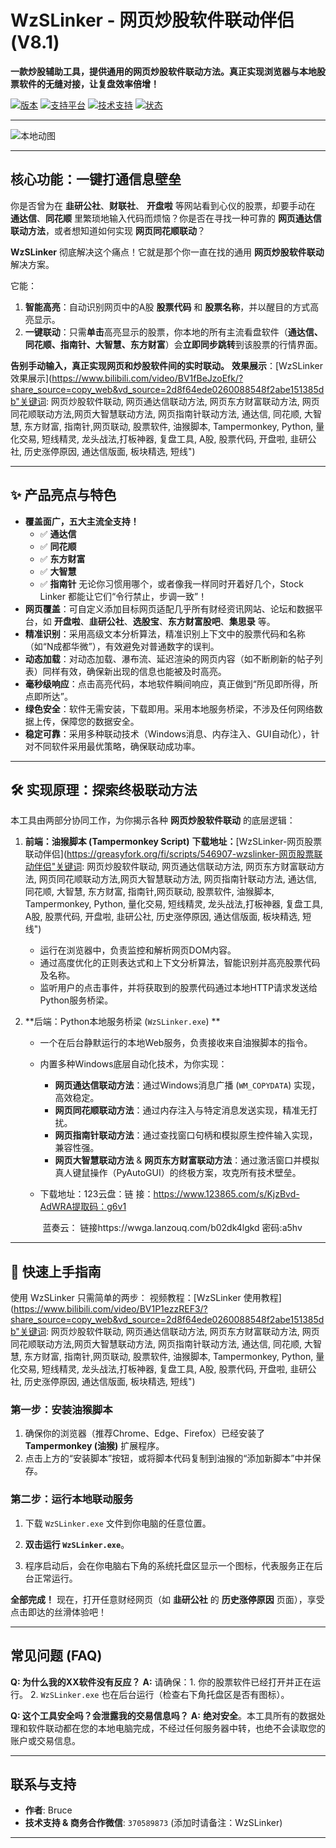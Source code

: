 # WzSLinker - 网页炒股软件联动伴侣 (V8.1)

**一款炒股辅助工具，提供通用的网页炒股软件联动方法。真正实现浏览器与本地股票软件的无缝对接，让复盘效率倍增！**

[![版本](https://img.shields.io/badge/%E7%89%88%E6%9C%AC-V8.1-blue.svg)](https://gitee.com/your-username/WzSLinker) [![支持平台](https://img.shields.io/badge/%E5%B9%B3%E5%8F%B0-Windows-green.svg)](https://gitee.com/your-username/WzSLinker) [![技术支持](https://img.shields.io/badge/%E4%BD%9C%E8%80%85-Bruce-brightgreen.svg)](https://gitee.com/your-username/WzSLinker) [![状态](https://img.shields.io/badge/%E7%8A%B6%E6%80%81-%E7%A7%AF%E6%9E%81%E7%BB%B4%E6%8A%A4%E4%B8%AD-ff69b4.svg)](https://gitee.com/your-username/WzSLinker)

------

![本地动图](1-5.gif)

------

## 核心功能：一键打通信息壁垒   

你是否曾为在 **韭研公社**、**财联社**、 **开盘啦** 等网站看到心仪的股票，却要手动在 **通达信**、**同花顺** 里繁琐地输入代码而烦恼？你是否在寻找一种可靠的 **网页通达信联动方法**，或者想知道如何实现 **网页同花顺联动**？

**WzSLinker** 彻底解决这个痛点！它就是那个你一直在找的通用 **网页炒股软件联动** 解决方案。

它能：

1. **智能高亮**：自动识别网页中的A股 **股票代码** 和 **股票名称**，并以醒目的方式高亮显示。
2. **一键联动**：只需**单击**高亮显示的股票，你本地的所有主流看盘软件（**通达信、同花顺、指南针、大智慧、东方财富**）会**立即同步跳转**到该股票的行情界面。

**告别手动输入，真正实现网页和炒股软件间的实时联动。**   **效果展示**：[WzSLinker效果展示](https://www.bilibili.com/video/BV1fBeJzoEfk/?share_source=copy_web&vd_source=2d8f64ede0260088548f2abe151385db"关键词: 网页炒股软件联动, 网页通达信联动方法, 网页东方财富联动方法, 网页同花顺联动方法,网页大智慧联动方法, 网页指南针联动方法, 通达信, 同花顺, 大智慧, 东方财富, 指南针,网页联动, 股票软件, 油猴脚本, Tampermonkey, Python, 量化交易, 短线精灵, 龙头战法,打板神器, 复盘工具, A股, 股票代码, 开盘啦, 韭研公社, 历史涨停原因, 通达信版面, 板块精选, 短线") 

------

## ✨ 产品亮点与特色

- **覆盖面广，五大主流全支持！**
  - ✅ **通达信**
  - ✅ **同花顺**
  - ✅ **东方财富**
  - ✅ **大智慧**
  - ✅ **指南针** 无论你习惯用哪个，或者像我一样同时开着好几个，Stock Linker 都能让它们“令行禁止，步调一致”！
- **网页覆盖**：可自定义添加目标网页适配几乎所有财经资讯网站、论坛和数据平台，如 **开盘啦**、**韭研公社**、**选股宝**、**东方财富股吧**、**集思录** 等。
- **精准识别**：采用高级文本分析算法，精准识别上下文中的股票代码和名称（如“N成都华微”），有效避免对普通数字的误判。
- **动态加载**：对动态加载、瀑布流、延迟渲染的网页内容（如不断刷新的帖子列表）同样有效，确保新出现的信息也能被及时高亮。
- **毫秒级响应**：点击高亮代码，本地软件瞬间响应，真正做到“所见即所得，所点即所达”。
- **绿色安全**：软件无需安装，下载即用。采用本地服务桥梁，不涉及任何网络数据上传，保障您的数据安全。
- **稳定可靠**：采用多种联动技术（Windows消息、内存注入、GUI自动化），针对不同软件采用最优策略，确保联动成功率。

------

## 🛠️ 实现原理：探索终极联动方法

本工具由两部分协同工作，为你揭示各种 **网页炒股软件联动** 的底层逻辑：

1. **前端：油猴脚本 (Tampermonkey Script)**   **下载地址：**[WzSLinker-网页股票联动伴侣](https://greasyfork.org/fi/scripts/546907-wzslinker-网页股票联动伴侣"关键词: 网页炒股软件联动, 网页通达信联动方法, 网页东方财富联动方法, 网页同花顺联动方法,网页大智慧联动方法, 网页指南针联动方法, 通达信, 同花顺, 大智慧, 东方财富, 指南针,网页联动, 股票软件, 油猴脚本, Tampermonkey, Python, 量化交易, 短线精灵, 龙头战法,打板神器, 复盘工具, A股, 股票代码, 开盘啦, 韭研公社, 历史涨停原因, 通达信版面, 板块精选, 短线")

   - 运行在浏览器中，负责监控和解析网页DOM内容。
   - 通过高度优化的正则表达式和上下文分析算法，智能识别并高亮股票代码及名称。
   - 监听用户的点击事件，并将获取到的股票代码通过本地HTTP请求发送给Python服务桥梁。

2. **后端：Python本地服务桥梁 (`WzSLinker.exe`)    **

   - 一个在后台静默运行的本地Web服务，负责接收来自油猴脚本的指令。

   - 内置多种Windows底层自动化技术，为你实现：

     - **网页通达信联动方法**：通过Windows消息广播 (`WM_COPYDATA`) 实现，高效稳定。
     - **网页同花顺联动方法**：通过内存注入与特定消息发送实现，精准无打扰。
     - **网页指南针联动方法**：通过查找窗口句柄和模拟原生控件输入实现，兼容性强。
     - **网页大智慧联动方法** & **网页东方财富联动方法**：通过激活窗口并模拟真人键鼠操作（PyAutoGUI）的终极方案，攻克所有技术壁垒。

   - 下载地址：123云盘：链   接：https://www.123865.com/s/KjzBvd-AdWRA提取码：g6v1

     ​                       蓝奏云： 链接https://wwga.lanzouq.com/b02dk4lgkd     密码:a5hv

------

## 🚀 快速上手指南

使用 WzSLinker 只需简单的两步：   视频教程：[WzSLinker 使用教程](https://www.bilibili.com/video/BV1P1ezzREF3/?share_source=copy_web&vd_source=2d8f64ede0260088548f2abe151385db"关键词: 网页炒股软件联动, 网页通达信联动方法, 网页东方财富联动方法, 网页同花顺联动方法,网页大智慧联动方法, 网页指南针联动方法, 通达信, 同花顺, 大智慧, 东方财富, 指南针,网页联动, 股票软件, 油猴脚本, Tampermonkey, Python, 量化交易, 短线精灵, 龙头战法,打板神器, 复盘工具, A股, 股票代码, 开盘啦, 韭研公社, 历史涨停原因, 通达信版面, 板块精选, 短线")

### 第一步：安装油猴脚本

1. 确保你的浏览器（推荐Chrome、Edge、Firefox）已经安装了 **Tampermonkey (油猴)** 扩展程序。
2. 点击上方的“安装脚本”按钮，或将脚本代码复制到油猴的“添加新脚本”中并保存。

### 第二步：运行本地联动服务

1. 下载 `WzSLinker.exe` 文件到你电脑的任意位置。

2. **双击运行 `WzSLinker.exe`**。

3. 程序启动后，会在你电脑右下角的系统托盘区显示一个图标，代表服务正在后台正常运行。

**全部完成！** 现在，打开任意财经网页（如 **韭研公社** 的 **历史涨停原因** 页面），享受点击即达的丝滑体验吧！

------

## 常见问题 (FAQ)

**Q: 为什么我的XX软件没有反应？** **A:** 请确保：1. 你的股票软件已经打开并正在运行。 2. `WzSLinker.exe` 也在后台运行（检查右下角托盘区是否有图标）。 

**Q: 这个工具安全吗？会泄露我的交易信息吗？** **A:** **绝对安全**。本工具所有的数据处理和软件联动都在您的本地电脑完成，不经过任何服务器中转，也绝不会读取您的账户或交易信息。

------

## 联系与支持

- **作者**: Bruce
- **技术支持 & 商务合作微信**: `370589873` (添加时请备注：WzSLinker)

------


